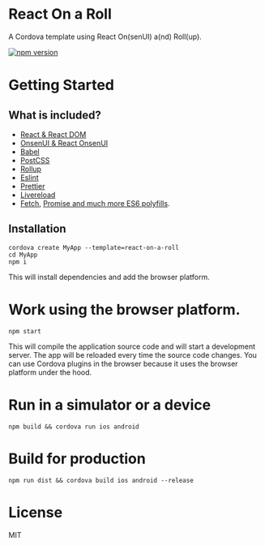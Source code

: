 # React On a Roll

A Cordova template using React On(senUI) a(nd) Roll(up).

[![npm version](https://badge.fury.io/js/react-on-a-roll.svg)](https://badge.fury.io/js/react-on-a-roll)

# Getting Started

## What is included?

- [React & React DOM](https://facebook.github.io/react/)
- [OnsenUI & React OnsenUI](https://onsen.io/)
- [Babel](https://babeljs.io/)
- [PostCSS](http://postcss.org/)
- [Rollup](https://rollupjs.org/)
- [Eslint](http://eslint.org/)
- [Prettier](https://github.com/prettier/prettier)
- [Livereload](http://livereload.com/)
- [Fetch](https://github.com/whatwg/fetch), [Promise and much more ES6 polyfills](https://babeljs.io/docs/usage/polyfill/).

## Installation

```
cordova create MyApp --template=react-on-a-roll
cd MyApp
npm i
```

This will install dependencies and add the browser platform.

# Work using the browser platform.

```
npm start
```

This will compile the application source code and will start a development server. The app will be reloaded every time the source code changes. You can use Cordova plugins in the browser because it uses the browser platform under the hood.

# Run in a simulator or a device

```
npm build && cordova run ios android
```

# Build for production

```
npm run dist && cordova build ios android --release
```

# License

MIT
